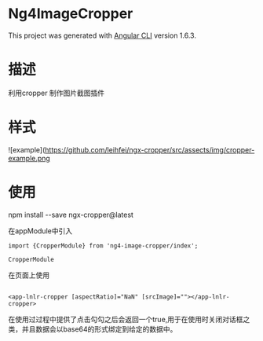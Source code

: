 # Ng4ImageCropper

This project was generated with [Angular CLI](https://github.com/angular/angular-cli) version 1.6.3.

# 描述
利用cropper 制作图片截图插件

# 样式
![example](https://github.com/leihfei/ngx-cropper/src/assects/img/cropper-example.png

# 使用
 npm install --save ngx-cropper@latest

在appModule中引入
```angular2html
import {CropperModule} from 'ng4-image-cropper/index';

CropperModule
```

在页面上使用
```angular2html

<app-lnlr-cropper [aspectRatio]="NaN" [srcImage]=""></app-lnlr-cropper>
```

在使用过过程中提供了点击勾勾之后会返回一个true,用于在使用时关闭对话框之类，并且数据会以base64的形式绑定到给定的数据中。


